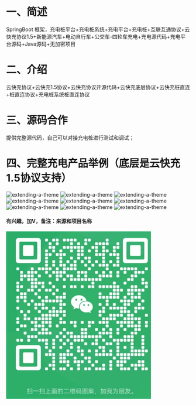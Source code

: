 # 一、简述

SpringBoot 框架，充电桩平台+充电桩系统+充电平台+充电桩+互联互通协议+云快充协议1.5+新能源汽车+电动自行车+公交车-四轮车充电+充电源代码+充电平台源码+Java源码+无加密项目

# 二、介绍


云快充协议+云快充1.5协议+云快充协议开源代码+云快充底层协议+云快充桩直连+桩直连协议+充电桩系统桩直连协议


# 三、源码合作

提供完整源代码，自己可以对接充电桩进行测试和调试；

# 四、完整充电产品举例（底层是云快充1.5协议支持）

![extending-a-theme](/001.png)
![extending-a-theme](/002.png)
![extending-a-theme](/003.png)
![extending-a-theme](/图片10.png)
![extending-a-theme](/图片11.png)
![extending-a-theme](/图片12.png)
![extending-a-theme](/图片13.png)
![extending-a-theme](/图片14.png)
![extending-a-theme](/图片15.png)

#### 有兴趣，加V，备注：来源和项目名称
![extending-a-theme](/lianxi.png)
